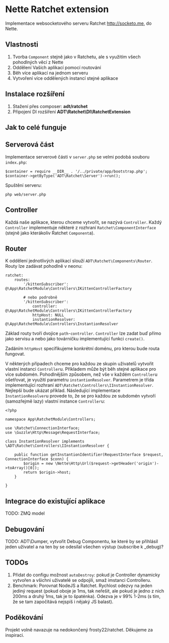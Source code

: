 # Nette Ratchet extension

Implementace websocketového serveru Ratchet http://socketo.me, do Nette.


## Vlastnosti

1. Tvorba `Component` stejně jako v Ratchetu, ale s využitím všech pohodlných věcí z Nette
2. Oddělení Vaších aplikací pomocí routování
3. Běh více aplikací na jednom serveru
4. Vytvoření více oddělených instancí stejné aplikace


## Instalace rozšíření

1. Stažení přes composer: **adt/ratchet**
2. Připojení DI rozšíření **ADT\Ratchet\DI\RatchetExtension**

## Jak to celé funguje



## Serverová část

Implementace serverové části v `server.php` se velmi podobá souboru `index.php`:
```
$container = require __DIR__ . '/../private/app/bootstrap.php';
$container->getByType('ADT\Ratchet\Server')->run();
```


Spuštění serveru:
```
php web/server.php
```


## Controller

Každá naše aplikace, kterou chceme vytvořit, se nazývá `Controller`. Každý `Controller` implementuje některé z rozhraní `Ratchet\ComponentInterface` (stejně jako kterákoliv Ratchet `Component`a).

## Router

K oddělení jednotlivých aplikací slouží `ADT\Ratchet\Components\Router`. Routy lze zadávat pohodlně v neonu:

```
ratchet:
    routes:
    	'/kittenSubscriber': @\App\RatchetModule\Controllers\IKittenControllerFactory
        
        # nebo podrobně
    	'/kittenSubscriber':
    		controller: @\App\RatchetModule\Controllers\IKittenControllerFactory
    		httpHost: NULL
    		instantionResolver: @\App\RatchetModule\Controllers\InstantionResolver
```

Základ routy tvoří dvojice `path`-`controller`. `Controller` lze zadat buď přímo jako servisu a nebo jako továrničku implementující funkci `create()`.

Zadáním `httpHost` specifikujeme konkrétní doménu, pro kterou bude routa fungovat.

V některých případech chceme pro každou ze skupin uživatelů vytvořit vlastní instanci `Controller`u. Příkladem může být běh stejné aplikace pro více subdomén. Pohodlnějším způsobem, než vše v každém `Controller`u ošetřovat, je využití parametru `instantionResolver`. Parametrem je třída implementující rozhraní `ADT\Ratchet\Controllers\IInstantionResolver`. Nejlepší bude ukázat příklad. Následující implementace `InstantionResolver`u provede to, že se pro každou ze subdomén vytvoří (samozřejmě lazy) vlastní instance `Controller`u:

```
<?php

namespace App\RatchetModule\Controllers;

use \Ratchet\ConnectionInterface;
use \Guzzle\Http\Message\RequestInterface;

class InstantionResolver implements \ADT\Ratchet\Controllers\IInstantionResolver {
    
	public function getInstantionIdentifier(RequestInterface $request, ConnectionInterface $conn) {
		$origin = new \Nette\Http\Url($request->getHeader('origin')->toArray()[0]);
		return $origin->host;
	}
	
}
```

## Integrace do existující aplikace

TODO: ZMQ model

## Debugování

TODO: ADT\Dumper, vytvořit Debug Componentu, ke které by se přihlásil jeden uživatel a na ten by se odesílal všechen výstup (subscribe k _debug)?

## TODOs

1. Přidat do configu možnost `autoDestroy`: pokud je Controller dynamicky vytvořen a všichni uživatelé se odpojili, smaž imstanci Controlleru.
2. Benchmark:
Porovnat NodeJS a Ratchet.
Rychlost odezvy na jeden jediný request (pokud oboje je 1ms, tak neřešit, ale pokud je jedno z nich 200ms a druhý 1ms, tak je to špaténka).
Odezva je v 99% 1-2ms (s tím, že se tam započítává nejspíš i nějaký JS balast).

## Poděkování

Projekt volně navazuje na nedokončený frosty22/ratchet. Děkujeme za inspiraci.

